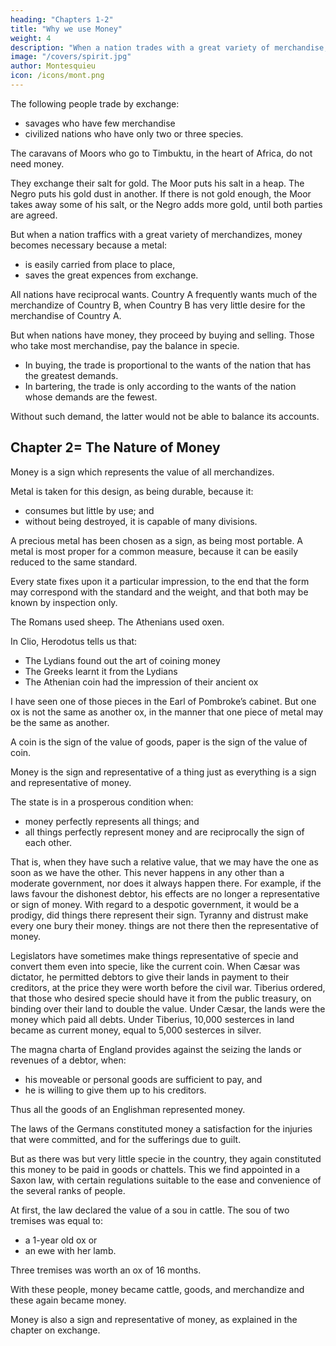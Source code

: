 ```yaml
---
heading: "Chapters 1-2"
title: "Why we use Money"
weight: 4
description: "When a nation trades with a great variety of merchandise, money becomes necessary"
image: "/covers/spirit.jpg"
author: Montesquieu
icon: /icons/mont.png
---
```




The following people trade by exchange:
- savages who have few merchandise
- civilized nations who have only two or three species.

The caravans of Moors who go to Timbuktu, in the heart of Africa, do not need money.

They exchange their salt for gold. The Moor puts his salt in a heap. The Negro puts his gold dust in another. If there is not gold enough, the Moor takes away some of his salt, or the Negro adds more gold, until both parties are agreed.

But when a nation traffics with a great variety of merchandizes, money becomes necessary because a metal:
- is easily carried from place to place,
- saves the great expences from exchange.

All nations have reciprocal wants. Country A frequently wants much of the merchandize of Country B, when Country B has very little desire for the merchandise of Country A.

But when nations have money, they proceed by buying and selling. Those who take most merchandise, pay the balance in specie.
- In buying, the trade is proportional to the wants of the nation that has the greatest demands.
- In bartering, the trade is only according to the wants of the nation whose demands are the fewest.

Without such demand, the latter would not be able to balance its accounts.



## Chapter 2= The Nature of Money

Money is a sign which represents the value of all merchandizes.

Metal is taken for this design, as being durable, because it:
- consumes but little by use; and
- without being destroyed, it is capable of many divisions.

A precious metal has been chosen as a sign, as being most portable. A metal is most proper for a common measure, because it can be easily reduced to the same standard.

Every state fixes upon it a particular impression, to the end that the form may correspond with the standard and the weight, and that both may be known by inspection only.

The Romans used sheep. The Athenians used oxen.

In Clio, Herodotus tells us that:
- The Lydians found out the art of coining money
- The Greeks learnt it from the Lydians
- The Athenian coin had the impression of their ancient ox

I have seen one of those pieces in the Earl of Pombroke’s cabinet. But one ox is not the same as another ox, in the manner that one piece of metal may be the same as another.

A coin is the sign of the value of goods, paper is the sign of the value of coin.

<!-- When it is of the right sort, it represents this value in a way that its effects are not different. -->

Money is the sign and representative of a thing just as everything is a sign and representative of money.

The state is in a prosperous condition when:
- money perfectly represents all things; and
- all things perfectly represent money and are reciprocally the sign of each other.

That is, when they have such a relative value, that we may have the one as soon as we have the other.
This never happens in any other than a moderate government, nor does it always happen there.
For example, if the laws favour the dishonest debtor, his effects are no longer a representative or sign of money.
With regard to a despotic government, it would be a prodigy, did things there represent their sign.
Tyranny and distrust make every one bury their money.
things are not there then the representative of money.

Legislators have sometimes make things representative of specie and convert them even into specie, like the current coin.
When Cæsar was dictator, he permitted debtors to give their lands in payment to their creditors, at the price they were worth before the civil war.
Tiberius ordered, that those who desired specie should have it from the public treasury, on binding over their land to double the value.
Under Cæsar, the lands were the money which paid all debts.
Under Tiberius, 10,000 sesterces in land became as current money, equal to 5,000 sesterces in silver.

The magna charta of England provides against the seizing the lands or revenues of a debtor, when:
- his moveable or personal goods are sufficient to pay, and
- he is willing to give them up to his creditors.

Thus all the goods of an Englishman represented money.

The laws of the Germans constituted money a satisfaction for the injuries that were committed, and for the sufferings due to guilt.

But as there was but very little specie in the country, they again constituted this money to be paid in goods or chattels.
This we find appointed in a Saxon law, with certain regulations suitable to the ease and convenience of the several ranks of people.

At first, the law declared the value of a sou in cattle. The sou of two tremises was equal to:
- a 1-year old ox or
- an ewe with her lamb.

Three tremises was worth an ox of 16 months.

With these people, money became cattle, goods, and merchandize and these again became money.

Money is also a sign and representative of money, as explained in the chapter on exchange.

